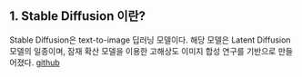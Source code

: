 ## 1. Stable Diffusion 이란?

Stable Diffusion은 text-to-image 딥러닝 모델이다.
해당 모델은  Latent Diffusion 모델의 일종이며, 잠재 확산 모델을 이용한 고해상도 이미지 합성 연구를 기반으로 만들어졌다.
[github](https://github.com/CompVis/stable-diffusion)  


